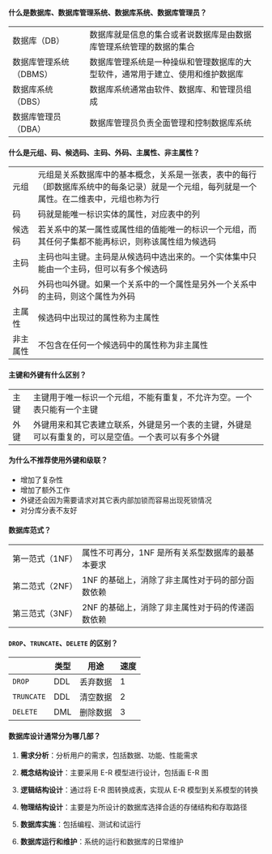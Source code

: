 #### 什么是数据库、数据库管理系统、数据库系统、数据库管理员？

|                        |                                                                                |
| ---------------------- | ------------------------------------------------------------------------------ |
| 数据库（DB）           | 数据库就是信息的集合或者说数据库是由数据库管理系统管理的数据的集合             |
| 数据库管理系统（DBMS） | 数据库管理系统是一种操纵和管理数据库的大型软件，通常用于建立、使用和维护数据库 |
| 数据库系统（DBS）      | 数据库系统通常由软件、数据库、和管理员组成                                     |
| 数据库管理员（DBA）    | 数据库管理员负责全面管理和控制数据库系统                                       |

#### 什么是元组、码、候选码、主码、外码、主属性、非主属性？

|          |                                                                                                                                            |
| -------- | :----------------------------------------------------------------------------------------------------------------------------------------- |
| 元组     | 元组是关系数据库中的基本概念，关系是一张表，表中的每行（即数据库系统中的每条记录）就是一个元组，每列就是一个属性。在二维表中，元组也称为行 |
| 码       | 码就是能唯一标识实体的属性，对应表中的列                                                                                                   |
| 候选码   | 若关系中的某一属性或属性组的值能唯一的标识一个元组，而其任何子集都不能再标识，则称该属性组为候选码                                         |
| 主码     | 主码也叫主键。主码是从候选码中选出来的。一个实体集中只能由一个主码，但可以有多个候选码                                                     |
| 外码     | 外码也叫外键。如果一个关系中的一个属性是另外一个关系中的主码，则这个属性为外码                                                             |
| 主属性   | 候选码中出现过的属性称为主属性                                                                                                             |
| 非主属性 | 不包含在任何一个候选码中的属性称为非主属性                                                                                                 |

#### 主键和外键有什么区别？

|      |                                                                                                      |
| ---- | ---------------------------------------------------------------------------------------------------- |
| 主键 | 主键用于唯一标识一个元组，不能有重复，不允许为空。一个表只能有一个主键                               |
| 外键 | 外键用来和其它表建立联系，外键是另一个表的主键，外键是可以有重复的，可以是空值。一个表可以有多个外键 |

#### 为什么不推荐使用外键和级联？

- 增加了复杂性
- 增加了额外工作
- 外键还会因为需要请求对其它表内部加锁而容易出现死锁情况
- 对分库分表不友好

#### 数据库范式？

|                 |                                                  |
| --------------- | ------------------------------------------------ |
| 第一范式（1NF） | 属性不可再分，1NF 是所有关系型数据库的最基本要求 |
| 第二范式（2NF） | 1NF 的基础上，消除了非主属性对于码的部分函数依赖 |
| 第三范式（3NF） | 2NF 的基础上，消除了非主属性对于码的传递函数依赖 |

#### `DROP`、`TRUNCATE`、`DELETE` 的区别？

|            | 类型 | 用途     | 速度 |
| ---------- | ---- | -------- | ---- |
| `DROP`     | DDL  | 丢弃数据 | 1    |
| `TRUNCATE` | DDL  | 清空数据 | 2    |
| `DELETE`   | DML  | 删除数据 | 3    |

#### 数据库设计通常分为哪几部？

1. **需求分析**：分析用户的需求，包括数据、功能、性能需求

2. **概念结构设计**：主要采用 E-R 模型进行设计，包括画 E-R 图

3. **逻辑结构设计**：通过将 E-R 图转换成表，实现从 E-R 模型到关系模型的转换

4. **物理结构设计**：主要是为所设计的数据库选择合适的存储结构和存取路径

5. **数据库实施**：包括编程、测试和试运行

6. **数据库运行和维护**：系统的运行和数据库的日常维护
